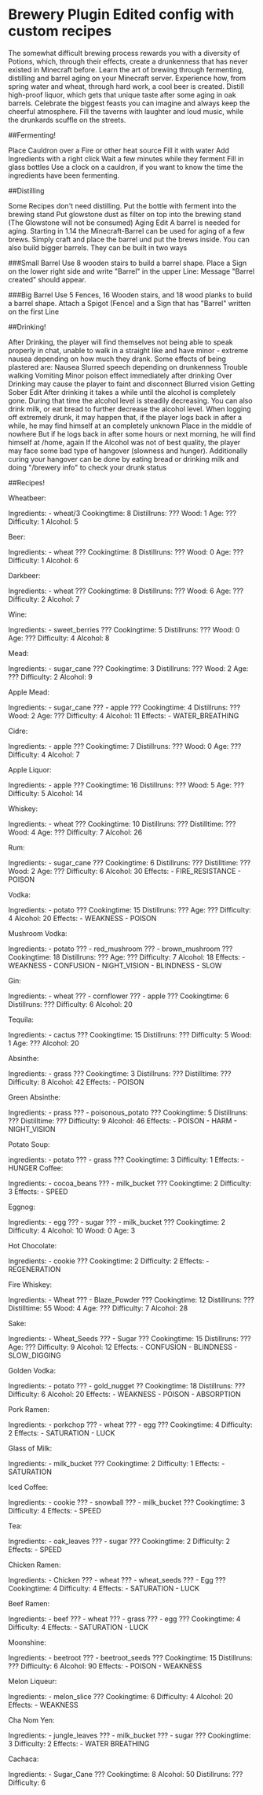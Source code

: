 # Brewery Plugin Edited config with custom recipes


The somewhat difficult brewing process rewards you with a diversity of Potions, which, through their
effects, create a drunkenness that has never existed in Minecraft before. Learn the art of brewing
through fermenting, distilling and barrel aging on your Minecraft server. Experience how, from spring
water and wheat, through hard work, a cool beer is created. Distill high-proof liquor, which gets that
unique taste after some aging in oak barrels. Celebrate the biggest feasts you can imagine and always
keep the cheerful atmosphere. Fill the taverns with laughter and loud music, while the drunkards scuffle
on the streets.


##Fermenting! 

Place Cauldron over a Fire or other heat source Fill it with water Add Ingredients with a right click Wait a
few minutes while they ferment Fill in glass bottles Use a clock on a cauldron, if you want to know the
time the ingredients have been fermenting.


##Distilling

Some Recipes don't need distilling. Put the bottle with ferment into the brewing stand Put
glowstone dust as filter on top into the brewing stand (The Glowstone will not be consumed) 
Aging Edit A barrel is needed for aging. Starting in 1.14 the Minecraft-Barrel can be
used for aging of a few brews. Simply craft and place the barrel und put the brews inside.
You can also build bigger barrels. They can be built in two ways

###Small Barrel
Use 8 wooden stairs to build a barrel shape. Place a Sign on the lower right side and write "Barrel" in the upper Line:
Message "Barrel created" should appear.

###Big Barrel 
Use 5 Fences, 16 Wooden stairs, and 18 wood planks to build a barrel shape. Attach a Spigot (Fence) and 
a Sign that has "Barrel" written on the first Line


##Drinking!

After Drinking, the player will find themselves not being able to speak properly in chat, unable to walk in
a straight like and have minor - extreme nausea depending on how much they drank.
Some effects of being plastered are: Nausea Slurred speech depending on drunkenness Trouble walking Vomiting Minor poison effect
immediately after drinking Over Drinking may cause the player to faint and disconnect Blurred vision
Getting Sober Edit After drinking it takes a while until the alcohol is completely gone. During that time
the alcohol level is steadily decreasing. You can also drink milk, or eat bread to further decrease the
alcohol level.
When logging off extremely drunk, it may happen that, if the player logs back in after a while, he may
find himself at an completely unknown Place in the middle of nowhere But if he logs back in after some
hours or next morning, he will find himself at /home, again If the Alcohol was not of best quality, the
player may face some bad type of hangover (slowness and hunger).
Additionally curing your hangover can be done by eating bread or drinking milk and doing "/brewery
info" to check your drunk status


##Recipes!

Wheatbeer:
         
   Ingredients:
     - wheat/3
   Cookingtime: 8
   Distillruns: ???
   Wood: 1
   Age: ???
   Difficulty: 1
   Alcohol: 5

 Beer:
          
   Ingredients:
     - wheat ???
   Cookingtime: 8
   Distillruns: ???
   Wood: 0
   Age: ???
   Difficulty: 1
   Alcohol: 6

 Darkbeer:
    
   Ingredients:
     - wheat ???
   Cookingtime: 8
   Distillruns: ???
   Wood: 6
   Age: ???
   Difficulty: 2
   Alcohol: 7

 Wine:
           
   Ingredients:
     - sweet_berries ???
   Cookingtime: 5
   Distillruns: ???
   Wood: 0
   Age: ???
   Difficulty: 4
   Alcohol: 8

 Mead:
          
   Ingredients:
     - sugar_cane ???
   Cookingtime: 3
   Distillruns: ???
   Wood: 2
   Age: ???
   Difficulty: 2
   Alcohol: 9

 Apple Mead:
         
   Ingredients:
     - sugar_cane ???
     - apple ???
   Cookingtime: 4
   Distillruns: ???
   Wood: 2
   Age: ???
   Difficulty: 4
   Alcohol: 11
   Effects:
     - WATER_BREATHING

 Cidre:
         
   Ingredients:
     - apple ???
   Cookingtime: 7
   Distillruns: ???
   Wood: 0
   Age: ???
   Difficulty: 4
   Alcohol: 7

 Apple Liquor:
            
   Ingredients:
     - apple ???
   Cookingtime: 16
   Distillruns: ???
   Wood: 5
   Age: ???
   Difficulty: 5
   Alcohol: 14

 Whiskey:
    
   Ingredients:
     - wheat ???
   Cookingtime: 10
   Distillruns: ???
   Distilltime: ???
   Wood: 4
   Age: ???
   Difficulty: 7
   Alcohol: 26

 Rum:
             
   Ingredients:
     - sugar_cane ???
   Cookingtime: 6
   Distillruns: ???
   Distilltime: ???
   Wood: 2
   Age: ???
   Difficulty: 6
   Alcohol: 30
   Effects:
     - FIRE_RESISTANCE
     - POISON

 Vodka:
    
   Ingredients:
     - potato ???
   Cookingtime: 15
   Distillruns: ???
   Age: ???
   Difficulty: 4
   Alcohol: 20
   Effects:
     - WEAKNESS
     - POISON

 Mushroom Vodka:
          
   Ingredients:
     - potato ???
     - red_mushroom ???
     - brown_mushroom ???
   Cookingtime: 18
   Distillruns: ???
   Age: ???
   Difficulty: 7
   Alcohol: 18
   Effects:
     - WEAKNESS
     - CONFUSION
     - NIGHT_VISION
     - BLINDNESS
     - SLOW

 Gin:
         
   Ingredients:
     - wheat ???
     - cornflower ???
     - apple ???
   Cookingtime: 6
   Distillruns: ???
   Difficulty: 6
   Alcohol: 20

 Tequila:
         
   Ingredients:
     - cactus ???
   Cookingtime: 15
   Distillruns: ???
   Difficulty: 5
   Wood: 1
   Age: ???
   Alcohol: 20

 Absinthe:
    
   Ingredients:
     - grass ???
   Cookingtime: 3
   Distillruns: ???
   Distilltime: ???
   Difficulty: 8
   Alcohol: 42
   Effects:
     - POISON

 Green Absinthe:
        
   Ingredients:
     - prass ???
     - poisonous_potato ???
   Cookingtime: 5
   Distillruns: ???
   Distilltime: ???
   Difficulty: 9
   Alcohol: 46
   Effects:
     - POISON
     - HARM
     - NIGHT_VISION

 Potato Soup:
        
   ingredients:
     - potato ???
     - grass ???
   Cookingtime: 3
   Difficulty: 1
   Effects:
     - HUNGER
 Coffee:
     
   Ingredients:
     - cocoa_beans ???
     - milk_bucket ???
   Cookingtime: 2
   Difficulty: 3
   Effects:
     - SPEED

 Eggnog:
     
   Ingredients:
     - egg ???
     - sugar ???
     - milk_bucket ???
   Cookingtime: 2
   Difficulty: 4
   Alcohol: 10
   Wood: 0
   Age: 3

 Hot Chocolate:
    
   Ingredients:
    - cookie ???
   Cookingtime: 2
   Difficulty: 2
   Effects:
     - REGENERATION

 Fire Whiskey:
   
   Ingredients:
     - Wheat ???
     - Blaze_Powder ???
   Cookingtime: 12
   Distillruns: ???
   Distilltime: 55
   Wood: 4
   Age: ???
   Difficulty: 7
   Alcohol: 28

 Sake:
   
   Ingredients:
     - Wheat_Seeds ???
     - Sugar ???
   Cookingtime: 15
   Distillruns: ???
   Age: ??? 
   Difficulty: 9
   Alcohol: 12
   Effects: 
     - CONFUSION
     - BLINDNESS
     - SLOW_DIGGING

 Golden Vodka:
 
   Ingredients:
    - potato ???
    - gold_nugget ??
   Cookingtime: 18
   Distillruns: ???
   Difficulty: 6
   Alcohol: 20
   Effects:
     - WEAKNESS
     - POISON
     - ABSORPTION

 Pork Ramen:
   
   Ingredients: 
     - porkchop ???
     - wheat ???
     - egg ???
   Cookingtime: 4
   Difficulty: 2
   Effects: 
     - SATURATION
     - LUCK
  
 Glass of Milk: 
    
   Ingredients:
     - milk_bucket ???
   Cookingtime: 2
   Difficulty: 1
   Effects:
     - SATURATION

 Iced Coffee:
       
   Ingredients:
     - cookie ???
     - snowball ???
     - milk_bucket ???
   Cookingtime: 3
   Difficulty: 4
   Effects:
     - SPEED

 Tea:
          
   Ingredients:
     - oak_leaves ???
     - sugar ???
   Cookingtime: 2
   Difficulty: 2
   Effects:
     - SPEED

 Chicken Ramen:
        
   Ingredients: 
     - Chicken ???
     - wheat ???
     - wheat_seeds ???
     - Egg ???
   Cookingtime: 4
   Difficulty: 4
   Effects: 
     - SATURATION
     - LUCK

 Beef Ramen:
       
   Ingredients: 
     - beef ???
     - wheat ???
     - grass ???
     - egg ???
   Cookingtime: 4
   Difficulty: 4
   Effects: 
     - SATURATION
     - LUCK

 Moonshine:
       
   Ingredients: 
     - beetroot ???
     - beetroot_seeds ???
   Cookingtime: 15
   Distillruns: ???
   Difficulty: 6
   Alcohol: 90
   Effects: 
     - POISON
     - WEAKNESS

 Melon Liqueur:
       
   Ingredients: 
     - melon_slice ???
   Cookingtime: 6
   Difficulty: 4
   Alcohol: 20
   Effects: 
     - WEAKNESS

 Cha Nom Yen:

   Ingredients: 
     - jungle_leaves ???
     - milk_bucket ???
     - sugar ???
   Cookingtime: 3
   Difficulty: 2
   Effects: 
     - WATER BREATHING

 Cachaca:

   Ingredients: 
     - Sugar_Cane ???
   Cookingtime: 8
   Alcohol: 50
   Distillruns: ???
   Difficulty: 6
